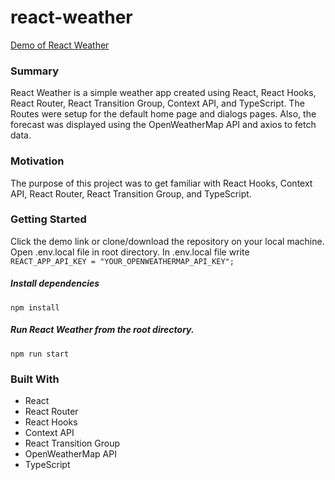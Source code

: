 # react-weather

[Demo of React Weather](https://yaroslavchuiko.github.io/Ucode-Calculator/)

### Summary

React Weather is a simple weather app created using React, React Hooks, React Router, React Transition Group, Context API, and TypeScript. The Routes were setup for the default home page and dialogs pages. Also, the forecast was displayed using the OpenWeatherMap API and axios to fetch data.

### Motivation

The purpose of this project was to get familiar with React Hooks, Context API, React Router, React Transition Group, and TypeScript.

### Getting Started

Click the demo link or clone/download the repository on your local machine.
Open .env.local file in root directory. In .env.local file write
`REACT_APP_API_KEY = "YOUR_OPENWEATHERMAP_API_KEY";`

##### Install dependencies

`npm install`

##### Run React Weather from the root directory.

`npm run start`

### Built With

- React
- React Router
- React Hooks
- Context API
- React Transition Group
- OpenWeatherMap API
- TypeScript
